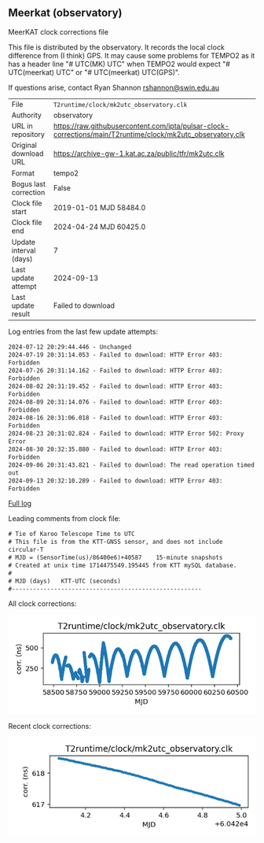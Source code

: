 
## Meerkat (observatory)

MeerKAT clock corrections file

This file is distributed by the observatory. It records the local
clock difference from (I think) GPS. It may cause some problems
for TEMPO2 as it has a header line "# UTC(MK) UTC" when TEMPO2
would expect "# UTC(meerkat) UTC" or "# UTC(meerkat) UTC(GPS)".

If questions arise, contact Ryan Shannon <rshannon@swin.edu.au>

|     |     |
|:--- |:--- |
| File | `T2runtime/clock/mk2utc_observatory.clk` |
| Authority | observatory |
| URL in repository | <https://raw.githubusercontent.com/ipta/pulsar-clock-corrections/main/T2runtime/clock/mk2utc_observatory.clk> |
| Original download URL | <https://archive-gw-1.kat.ac.za/public/tfr/mk2utc.clk> |
| Format | tempo2 |
| Bogus last correction | False |
| Clock file start | 2019-01-01 MJD 58484.0 |
| Clock file end | 2024-04-24 MJD 60425.0 |
| Update interval (days) | 7 |
| Last update attempt | 2024-09-13 |
| Last update result | Failed to download |

Log entries from the last few update attempts:
```
2024-07-12 20:29:44.446 - Unchanged
2024-07-19 20:31:14.053 - Failed to download: HTTP Error 403: Forbidden
2024-07-26 20:31:14.162 - Failed to download: HTTP Error 403: Forbidden
2024-08-02 20:31:19.452 - Failed to download: HTTP Error 403: Forbidden
2024-08-09 20:31:14.076 - Failed to download: HTTP Error 403: Forbidden
2024-08-16 20:31:06.018 - Failed to download: HTTP Error 403: Forbidden
2024-08-23 20:31:02.824 - Failed to download: HTTP Error 502: Proxy Error
2024-08-30 20:32:35.880 - Failed to download: HTTP Error 403: Forbidden
2024-09-06 20:31:43.821 - Failed to download: The read operation timed out
2024-09-13 20:32:10.289 - Failed to download: HTTP Error 403: Forbidden
```
[Full log](https://raw.githubusercontent.com/ipta/pulsar-clock-corrections/main/log/T2runtime/clock/mk2utc_observatory.clk.log)

Leading comments from clock file:

    # Tie of Karoo Telescope Time to UTC
    # This file is from the KTT-GNSS sensor, and does not include circular-T
    # MJD = (SensorTime(us)/86400e6)+40587    15-minute snapshots
    # Created at unix time 1714475549.195445 from KTT mySQL database.
    #
    # MJD (days)   KTT-UTC (seconds)
    #------------------------------------------------------



All clock corrections:

![plot of all clock corrections](mk2utc_observatory.clk.png "All corrections")

Recent clock corrections:

![plot of recent clock corrections](mk2utc_observatory.clk.short.png "Recent corrections")

